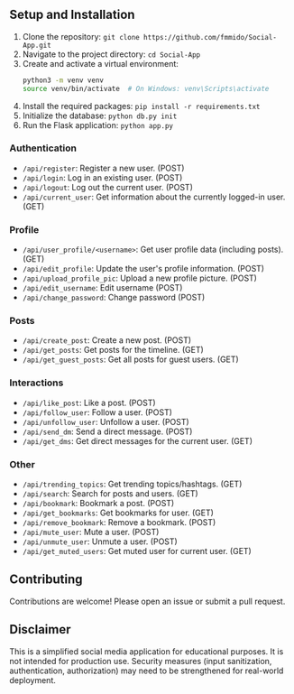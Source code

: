 ## Setup and Installation

1.  Clone the repository: `git clone https://github.com/fmmido/Social-App.git`
2.  Navigate to the project directory: `cd Social-App`
3.  Create and activate a virtual environment:
    ```bash
    python3 -m venv venv
    source venv/bin/activate  # On Windows: venv\Scripts\activate
    ```
4.  Install the required packages: `pip install -r requirements.txt`
5.  Initialize the database: `python db.py init`
6.  Run the Flask application: `python app.py`

### Authentication

*   `/api/register`: Register a new user.  (POST)
*   `/api/login`: Log in an existing user. (POST)
*   `/api/logout`: Log out the current user. (POST)
*   `/api/current_user`: Get information about the currently logged-in user. (GET)

### Profile

*   `/api/user_profile/<username>`: Get user profile data (including posts). (GET)
*   `/api/edit_profile`: Update the user's profile information. (POST)
*   `/api/upload_profile_pic`: Upload a new profile picture. (POST)
*  `/api/edit_username`: Edit username  (POST)
*  `/api/change_password`: Change password (POST)

### Posts

*   `/api/create_post`: Create a new post. (POST)
*   `/api/get_posts`: Get posts for the timeline. (GET)
*  `/api/get_guest_posts`: Get all posts for guest users. (GET)


### Interactions

*   `/api/like_post`: Like a post. (POST)
*   `/api/follow_user`: Follow a user. (POST)
*   `/api/unfollow_user`: Unfollow a user. (POST)
*   `/api/send_dm`: Send a direct message. (POST)
*   `/api/get_dms`: Get direct messages for the current user. (GET)

### Other

*   `/api/trending_topics`: Get trending topics/hashtags. (GET)
*   `/api/search`: Search for posts and users. (GET)
*  `/api/bookmark`: Bookmark a post. (POST)
*  `/api/get_bookmarks`: Get bookmarks for user. (GET)
*  `/api/remove_bookmark`: Remove a bookmark. (POST)
*  `/api/mute_user`: Mute a user. (POST)
*  `/api/unmute_user`: Unmute a user. (POST)
*  `/api/get_muted_users`: Get muted user for current user. (GET)


## Contributing

Contributions are welcome! Please open an issue or submit a pull request.


## Disclaimer

This is a simplified social media application for educational purposes. It is not intended for production use.  Security measures (input sanitization, authentication, authorization) may need to be strengthened for real-world deployment.
